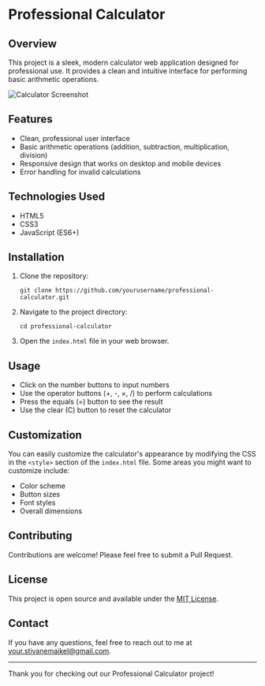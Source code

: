 # Professional Calculator

## Overview

This project is a sleek, modern calculator web application designed for professional use. It provides a clean and intuitive interface for performing basic arithmetic operations.

![Calculator Screenshot](/placeholder.svg?height=300&width=300)

## Features

- Clean, professional user interface
- Basic arithmetic operations (addition, subtraction, multiplication, division)
- Responsive design that works on desktop and mobile devices
- Error handling for invalid calculations

## Technologies Used

- HTML5
- CSS3
- JavaScript (ES6+)

## Installation

1. Clone the repository:
   ```
   git clone https://github.com/yourusername/professional-calculator.git
   ```

2. Navigate to the project directory:
   ```
   cd professional-calculator
   ```

3. Open the `index.html` file in your web browser.

## Usage

- Click on the number buttons to input numbers
- Use the operator buttons (+, -, ×, /) to perform calculations
- Press the equals (=) button to see the result
- Use the clear (C) button to reset the calculator

## Customization

You can easily customize the calculator's appearance by modifying the CSS in the `<style>` section of the `index.html` file. Some areas you might want to customize include:

- Color scheme
- Button sizes
- Font styles
- Overall dimensions

## Contributing

Contributions are welcome! Please feel free to submit a Pull Request.

## License

This project is open source and available under the [MIT License](LICENSE).

## Contact

If you have any questions, feel free to reach out to me at your.stivanemaikel@gmail.com.

---

Thank you for checking out our Professional Calculator project!
